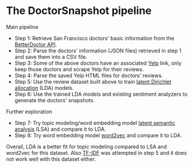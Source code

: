 # The DoctorSnapshot pipeline

Main pipeline
* Step 1: Retrieve San Francisco doctors' basic information from the [BetterDoctor API](https://developer.betterdoctor.com/).
* Step 2: Parse the doctors' information (JSON files) retrieved in step 1 and save them into a CSV file.
* Step 3: Some of the above doctors have an associated [Yelp](https://www.yelp.com/) link, only keep those doctors and scrape Yelp for their reviews.
* Step 4: Parse the saved Yelp HTML files for doctors' reviews.
* Step 5: Use the review dataset built above to train [latent Dirichlet allocation](https://en.wikipedia.org/wiki/Latent_Dirichlet_allocation) (LDA) models.
* Step 6: Use the trained LDA models and existing sentiment analyzers to generate the doctors' snapshots.

Further exploration
* Step 7: Try topic modeling/word embedding model [latent semantic analysis](https://en.wikipedia.org/wiki/Latent_semantic_analysis) (LSA) and compare it to LDA.
* Step 8: Try word embedding model [word2vec](https://en.wikipedia.org/wiki/Word2vec) and compare it to LDA.

Overall, LDA is a better fit for topic modeling compared to LSA and word2vec for this dataset. Also [TF-IDF](https://en.wikipedia.org/wiki/Tf%E2%80%93idf) was attempted in step 5 and it does not work well with this dataset either.
